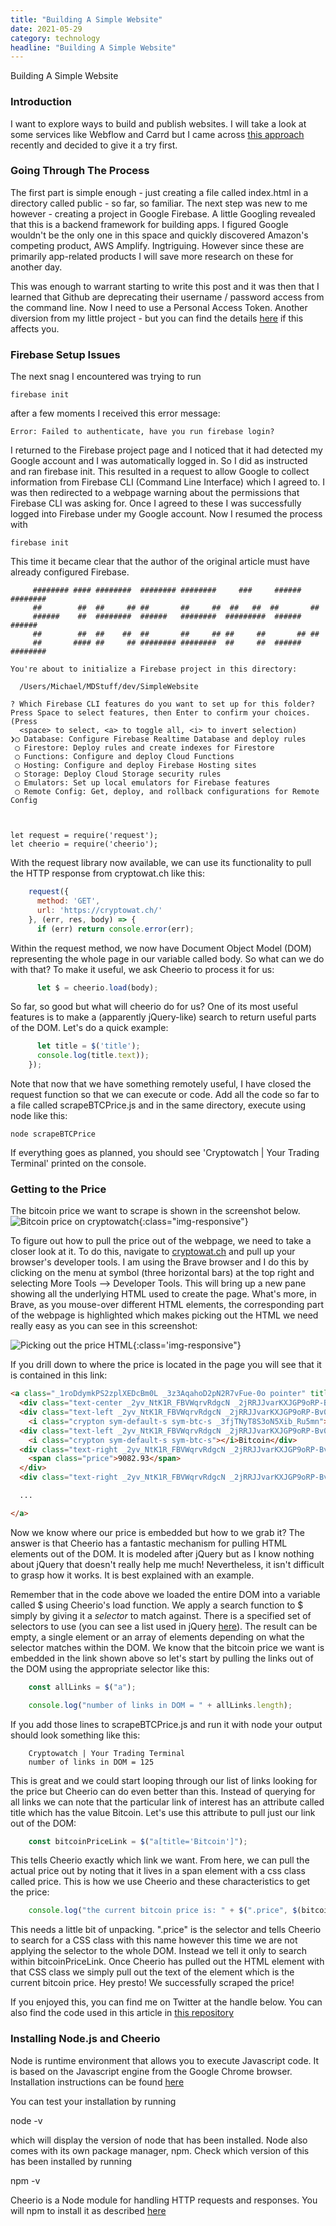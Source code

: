 ```yaml
---
title: "Building A Simple Website"
date: 2021-05-29
category: technology
headline: "Building A Simple Website"
---
```


Building A Simple Website

### Introduction
I want to explore ways to build and publish websites. I will take a look at some services like Webflow and Carrd but I came across [this approach](https://tinyprojects.dev/guides/tiny_website) recently and decided to give it a try first.

### Going Through The Process
The first part is simple enough - just creating a file called index.html in a directory called public - so far, so familiar. The next step was new to me however - creating a project in Google Firebase. A little Googling revealed that this is a backend framework for building apps. I figured Google wouldn't be the only one in this space and quickly discovered Amazon's competing product, AWS Amplify. Ingtriguing. However since these are primarily app-related products I will save more research on these for another day.

This was enough to warrant starting to write this post and it was then that I learned that Github are deprecating their username / password access from the command line. Now I need to use a Personal Access Token. Another diversion from my little project - but you can find the details [here](https://docs.github.com/en/github/authenticating-to-github/keeping-your-account-and-data-secure/creating-a-personal-access-token) if this affects you.

### Firebase Setup Issues
The next snag I encountered was trying to run 

    firebase init

after a few moments I received this error message:

    Error: Failed to authenticate, have you run firebase login?

I returned to the Firebase project page and I noticed that it had detected my Google account and I was automatically logged in. So I did as instructed and ran firebase init. This resulted in a request to allow Google to collect information from Firebase CLI (Command Line Interface) which I agreed to. I was then redirected to a webpage warning about the permissions that Firebase CLI was asking for. Once I agreed to these I was successfully logged into Firebase under my Google account. Now I resumed the process with

    firebase init

This time it became clear that the author of the original article must have already configured Firebase.

         ######## #### ########  ######## ########     ###     ######  ########
         ##        ##  ##     ## ##       ##     ##  ##   ##  ##       ##
         ######    ##  ########  ######   ########  #########  ######  ######
         ##        ##  ##    ##  ##       ##     ## ##     ##       ## ##
         ##       #### ##     ## ######## ########  ##     ##  ######  ########

    You're about to initialize a Firebase project in this directory:

      /Users/Michael/MDStuff/dev/SimpleWebsite

    ? Which Firebase CLI features do you want to set up for this folder? Press Space to select features, then Enter to confirm your choices. (Press
      <space> to select, <a> to toggle all, <i> to invert selection)
    ❯◯ Database: Configure Firebase Realtime Database and deploy rules
     ◯ Firestore: Deploy rules and create indexes for Firestore
     ◯ Functions: Configure and deploy Cloud Functions
     ◯ Hosting: Configure and deploy Firebase Hosting sites
     ◯ Storage: Deploy Cloud Storage security rules
     ◯ Emulators: Set up local emulators for Firebase features
     ◯ Remote Config: Get, deploy, and rollback configurations for Remote Config



    let request = require('request');
    let cheerio = require('cheerio');

With the request library now available, we can use its functionality to pull the HTTP response from cryptowat.ch like this:

```js
    request({
      method: 'GET',
      url: 'https://cryptowat.ch/'
    }, (err, res, body) => {
      if (err) return console.error(err);
```

Within the request method, we now have Document Object Model (DOM) representing the whole page in our variable called body. So what can we do with that? To make it useful, we ask Cheerio to process it for us:
```js
      let $ = cheerio.load(body);
```
So far, so good but what will cheerio do for us? One of its most useful features is to make a (apparently jQuery-like) search to return useful parts of the DOM. Let's do a quick example:
```js
      let title = $('title');
      console.log(title.text));
    });
```
Note that now that we have something remotely useful, I have closed the request function so that we can execute or code. Add all the code so far to a file called scrapeBTCPrice.js and in the same directory, execute using node like this:

    node scrapeBTCPrice

If everything goes as planned, you should see 'Cryptowatch \| Your Trading Terminal' printed on the console.

### Getting to the Price
The bitcoin price we want to scrape is shown in the screenshot below.
![Bitcoin price on cryptowatch]({{site.url}}/assets/images/BitcoinPriceOnCryptowatch.png){:class="img-responsive"}

To figure out how to pull the price out of the webpage, we need to take a closer look at it. To do this, navigate to [cryptowat.ch](https://cryptowat.ch) and pull up your browser's developer tools. I am using the Brave browser and I do this by clicking on the menu at symbol (three horizontal bars) at the top right and selecting More Tools --> Developer Tools. This will bring up a new pane showing all the underlying HTML used to create the page. What's more, in Brave, as you mouse-over different HTML elements, the corresponding part of the webpage is highlighted which makes picking out the HTML we need really easy as you can see in this screenshot:

![Picking out the price HTML]({{site.url}}/assets/images/ShowingHTMLBreakdown.png){:class='img-responsive"}

If you drill down to where the price is located in the page you will see that it is contained in this link:

```html
<a class="_1roDdymkPS2zplXEDcBm0L _3z3AqahoD2pN2R7vFue-0o pointer" title="Bitcoin" href="/assets/btc" data-testid="list-row">
  <div class="text-center _2yv_NtK1R_FBVWqrvRdgcN _2jRRJJvarKXJGP9oRP-Bv0 _2eU06SRnF8jtz1L2K41BsV">2</div>
  <div class="text-left _2yv_NtK1R_FBVWqrvRdgcN _2jRRJJvarKXJGP9oRP-Bv0 _1TuQ_Cac70IaRi6hBmwL9">
    <i class="crypton sym-default-s sym-btc-s _3fjTNyT8S3oN5Xib_Ru5mn"></i>BTC</div>
  <div class="text-left _2yv_NtK1R_FBVWqrvRdgcN _2jRRJJvarKXJGP9oRP-Bv0 _2eU06SRnF8jtz1L2K41BsV">
    <i class="crypton sym-default-s sym-btc-s"></i>Bitcoin</div>
  <div class="text-right _2yv_NtK1R_FBVWqrvRdgcN _2jRRJJvarKXJGP9oRP-Bv0 _1TuQ_Cac70IaRi6hBmwL9">
    <span class="price">9082.93</span>
  </div>
  <div class="text-right _2yv_NtK1R_FBVWqrvRdgcN _2jRRJJvarKXJGP9oRP-Bv0 _1TuQ_Cac70IaRi6hBmwL9">2.727B</div>

  ...

</a>
```

Now we know where our price is embedded but how to we grab it? The answer is that Cheerio has a fantastic mechanism for pulling HTML elements out of the DOM. It is modeled after jQuery but as I know nothing about jQuery that doesn't really help me much! Nevertheless, it isn't difficult to grasp how it works. It is best explained with an example.

Remember that in the code above we loaded the entire DOM into a variable called $ using Cheerio's load function. We apply a search function to $ simply by giving it a *selector* to match against. There is a specified set of selectors to use (you can see a list used in jQuery [here](https://www.elated.com/jquery-selectors/)). The result can be empty, a single element or an array of elements depending on what the selector matches within the DOM. We know that the bitcoin price we want is embedded in the link shown above so let's start by pulling the links out of the DOM using the appropriate selector like this: 

```js
    const allLinks = $("a");

    console.log("number of links in DOM = " + allLinks.length);
``` 

If you add those lines to scrapeBTCPrice.js and run it with node your output should look something like this:

```
    Cryptowatch | Your Trading Terminal
    number of links in DOM = 125
```

This is great and we could start looping through our list of links looking for the price but Cheerio can do even better than this. Instead of querying for all links we can note that the particular link of interest has an attribute called title which has the value Bitcoin. Let's use this attribute to pull just our link out of the DOM:

```js
    const bitcoinPriceLink = $("a[title='Bitcoin']");
```

This tells Cheerio exactly which link we want. From here, we can pull the actual price out by noting that it lives in a span element with a css class called price. This is how we use Cheerio and these characteristics to get the price:

```js
    console.log("the current bitcoin price is: " + $(".price", $(bitcoinPriceLink)).text());
```

This needs a little bit of unpacking. ".price" is the selector and tells Cheerio to search for a CSS class with this name however this time we are not applying the selector to the whole DOM. Instead we tell it only to search within bitcoinPriceLink. Once Cheerio has pulled out the HTML element with that CSS class we simply pull out the text of the element which is the current bitcoin price. Hey presto! We successfully scraped the price!

If you enjoyed this, you can find me on Twitter at the handle below. You can also find the code used in this article in [this repository](https://github.com/bigmickey/CheerioWebScrapeExample)
### Installing Node.js and Cheerio

Node is runtime environment that allows you to execute Javascript code. It is based on the Javascript engine from the Google Chrome browser. Installation instructions can be found [here](https://nodejs.org/en/download/)

You can test your installation by running

node -v

which will display the version of node that has been installed. Node also comes with its own package manager, npm. Check which version of this has been installed by running 

npm -v

Cheerio is a Node module for handling HTTP requests and responses. You will npm to install it as described [here](https://www.npmjs.com/package/cheerio)
